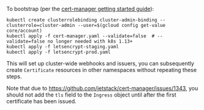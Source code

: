 To bootstrap (per the [cert-manager getting started
guide](https://cert-manager.readthedocs.io/en/release-0.6/getting-started/install.html#installing-with-regular-manifests)):

```
kubectl create clusterrolebinding cluster-admin-binding --clusterrole=cluster-admin --user=$(gcloud config get-value core/account)
kubectl apply -f cert-manager.yaml --validate=false  # --validate=false no longer needed with k8s 1.13+
kubectl apply -f letsencrypt-staging.yaml
kubectl apply -f letsencrypt-prod.yaml
```

This will set up cluster-wide webhooks and issuers, you can subsequently create
`Certificate` resources in other namespaces without repeating these steps.

Note that due to https://github.com/jetstack/cert-manager/issues/1343, you
should not add the `tls` field to the `Ingress` object until after the first
certificate has been issued.
